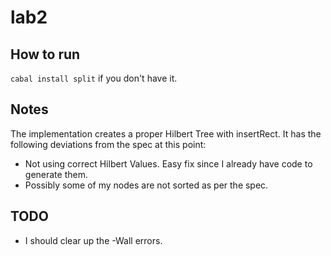# lab2

## How to run

`cabal install split` if you don't have it.

## Notes

The implementation creates a proper Hilbert Tree with insertRect. It has the following deviations from the spec at this point:

* Not using correct Hilbert Values. Easy fix since I already have code to generate them.
* Possibly some of my nodes are not sorted as per the spec.

## TODO

* I should clear up the -Wall errors.
